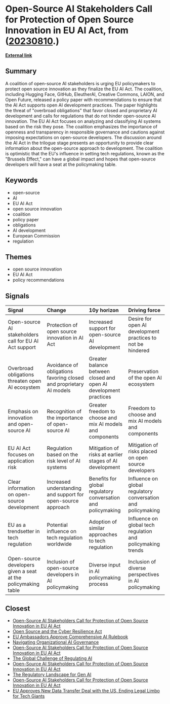 # __Open-Source AI Stakeholders Call for Protection of Open Source Innovation in EU AI Act__, from ([20230810](https://kghosh.substack.com/p/20230810).)

__[External link](https://venturebeat.com/ai/hugging-face-github-and-more-unite-to-defend-open-source-in-eu-ai-legislation/)__



## Summary

A coalition of open-source AI stakeholders is urging EU policymakers to protect open source innovation as they finalize the EU AI Act. The coalition, including Hugging Face, GitHub, EleutherAI, Creative Commons, LAION, and Open Future, released a policy paper with recommendations to ensure that the AI Act supports open AI development practices. The paper highlights the threat of "overbroad obligations" that favor closed and proprietary AI development and calls for regulations that do not hinder open-source AI innovation. The EU AI Act focuses on analyzing and classifying AI systems based on the risk they pose. The coalition emphasizes the importance of openness and transparency in responsible governance and cautions against imposing expectations on open-source developers. The discussion around the AI Act in the trilogue stage presents an opportunity to provide clear information about the open-source approach to development. The coalition is optimistic that the EU's influence in setting tech regulations, known as the "Brussels Effect," can have a global impact and hopes that open-source developers will have a seat at the policymaking table.

## Keywords

* open-source
* AI
* EU AI Act
* open source innovation
* coalition
* policy paper
* obligations
* AI development
* European Commission
* regulation

## Themes

* open source innovation
* EU AI Act
* policy recommendations

## Signals

| Signal                                                        | Change                                                             | 10y horizon                                                      | Driving force                                                |
|:--------------------------------------------------------------|:-------------------------------------------------------------------|:-----------------------------------------------------------------|:-------------------------------------------------------------|
| Open-source AI stakeholders call for EU AI Act support        | Protection of open source innovation in AI Act                     | Increased support for open-source AI development                 | Desire for open AI development practices to not be hindered  |
| Overbroad obligations threaten open AI ecosystem              | Avoidance of obligations favoring closed and proprietary AI models | Greater balance between closed and open AI development practices | Preservation of the open AI ecosystem                        |
| Emphasis on innovation and open-source AI                     | Recognition of the importance of open-source AI                    | Greater freedom to choose and mix AI models and components       | Freedom to choose and mix AI models and components           |
| EU AI Act focuses on application risk                         | Regulation based on the risk level of AI systems                   | Mitigation of risks at earlier stages of AI development          | Mitigation of risks placed on open source developers         |
| Clear information on open-source development                  | Increased understanding and support for open-source approach       | Benefits for global regulatory conversation and policymaking     | Influence on global regulatory conversation and policymaking |
| EU as a trendsetter in tech regulation                        | Potential influence on tech regulation worldwide                   | Adoption of similar approaches to tech regulation                | Influence on global tech regulation and policymaking trends  |
| Open-source developers given a seat at the policymaking table | Inclusion of open-source developers in AI policymaking             | Diverse input in AI policymaking process                         | Inclusion of diverse perspectives in AI policymaking         |

## Closest

* [Open-Source AI Stakeholders Call for Protection of Open Source Innovation in EU AI Act](11bd695b887aa09dca79341f91ce6b82)
* [Open Source and the Cyber Resilience Act](2e15bb8c640aadb6d9022cf48f446954)
* [EU Ambassadors Approve Comprehensive AI Rulebook](09558bc92bd7eb77706cfae4499f7d05)
* [Navigating Organizational AI Governance](ae5781502d3793bed9753abfaaae817c)
* [Open-Source AI Stakeholders Call for Protection of Open Source Innovation in EU AI Act](11bd695b887aa09dca79341f91ce6b82)
* [The Global Challenge of Regulating AI](c3301a7146d6814214205c4b43376f17)
* [Open-Source AI Stakeholders Call for Protection of Open Source Innovation in EU AI Act](11bd695b887aa09dca79341f91ce6b82)
* [The Regulatory Landscape for Gen AI](43eafc183f7cc060f7cb7fed455e20a7)
* [Open-Source AI Stakeholders Call for Protection of Open Source Innovation in EU AI Act](11bd695b887aa09dca79341f91ce6b82)
* [EU Approves New Data Transfer Deal with the US, Ending Legal Limbo for Tech Giants](bef6f36725097d0c16289eca2eb18df4)